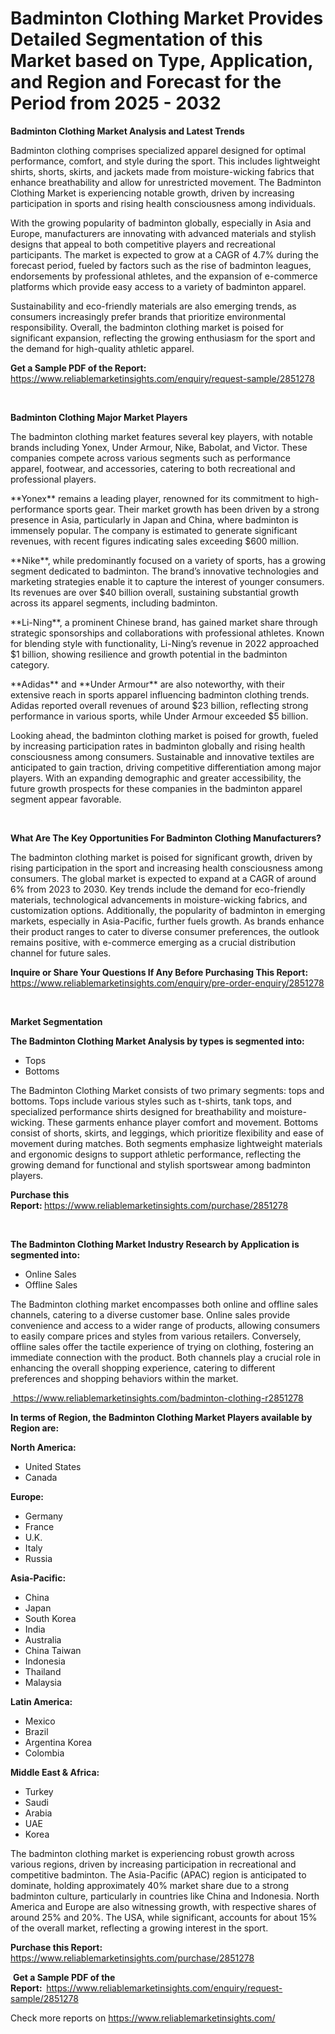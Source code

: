 <p><h1>Badminton Clothing Market Provides Detailed Segmentation of this Market based on Type, Application, and Region and Forecast for the Period from 2025 - 2032</h1></p><p><strong>Badminton Clothing Market Analysis and Latest Trends</strong></p>
<p><p>Badminton clothing comprises specialized apparel designed for optimal performance, comfort, and style during the sport. This includes lightweight shirts, shorts, skirts, and jackets made from moisture-wicking fabrics that enhance breathability and allow for unrestricted movement. The Badminton Clothing Market is experiencing notable growth, driven by increasing participation in sports and rising health consciousness among individuals. </p><p>With the growing popularity of badminton globally, especially in Asia and Europe, manufacturers are innovating with advanced materials and stylish designs that appeal to both competitive players and recreational participants. The market is expected to grow at a CAGR of 4.7% during the forecast period, fueled by factors such as the rise of badminton leagues, endorsements by professional athletes, and the expansion of e-commerce platforms which provide easy access to a variety of badminton apparel. </p><p>Sustainability and eco-friendly materials are also emerging trends, as consumers increasingly prefer brands that prioritize environmental responsibility. Overall, the badminton clothing market is poised for significant expansion, reflecting the growing enthusiasm for the sport and the demand for high-quality athletic apparel.</p></p>
<p><strong>Get a Sample PDF of the Report:&nbsp;</strong> <a href="https://www.reliablemarketinsights.com/enquiry/request-sample/2851278?utm_campaign=2109&utm_medium=2&utm_source=Github&utm_content=ia&utm_term=11032025&utm_id=badminton-clothing">https://www.reliablemarketinsights.com/enquiry/request-sample/2851278</a></p>
<p>&nbsp;</p>
<p><strong>Badminton Clothing Major Market Players</strong></p>
<p><p>The badminton clothing market features several key players, with notable brands including Yonex, Under Armour, Nike, Babolat, and Victor. These companies compete across various segments such as performance apparel, footwear, and accessories, catering to both recreational and professional players.</p><p>**Yonex** remains a leading player, renowned for its commitment to high-performance sports gear. Their market growth has been driven by a strong presence in Asia, particularly in Japan and China, where badminton is immensely popular. The company is estimated to generate significant revenues, with recent figures indicating sales exceeding $600 million.</p><p>**Nike**, while predominantly focused on a variety of sports, has a growing segment dedicated to badminton. The brand’s innovative technologies and marketing strategies enable it to capture the interest of younger consumers. Its revenues are over $40 billion overall, sustaining substantial growth across its apparel segments, including badminton.</p><p>**Li-Ning**, a prominent Chinese brand, has gained market share through strategic sponsorships and collaborations with professional athletes. Known for blending style with functionality, Li-Ning’s revenue in 2022 approached $1 billion, showing resilience and growth potential in the badminton category.</p><p>**Adidas** and **Under Armour** are also noteworthy, with their extensive reach in sports apparel influencing badminton clothing trends. Adidas reported overall revenues of around $23 billion, reflecting strong performance in various sports, while Under Armour exceeded $5 billion.</p><p>Looking ahead, the badminton clothing market is poised for growth, fueled by increasing participation rates in badminton globally and rising health consciousness among consumers. Sustainable and innovative textiles are anticipated to gain traction, driving competitive differentiation among major players. With an expanding demographic and greater accessibility, the future growth prospects for these companies in the badminton apparel segment appear favorable.</p></p>
<p>&nbsp;</p>
<p><strong>What Are The Key Opportunities For Badminton Clothing Manufacturers?</strong></p>
<p><p>The badminton clothing market is poised for significant growth, driven by rising participation in the sport and increasing health consciousness among consumers. The global market is expected to expand at a CAGR of around 6% from 2023 to 2030. Key trends include the demand for eco-friendly materials, technological advancements in moisture-wicking fabrics, and customization options. Additionally, the popularity of badminton in emerging markets, especially in Asia-Pacific, further fuels growth. As brands enhance their product ranges to cater to diverse consumer preferences, the outlook remains positive, with e-commerce emerging as a crucial distribution channel for future sales.</p></p>
<p><strong>Inquire or Share Your Questions If Any Before Purchasing This Report:</strong> <a href="https://www.reliablemarketinsights.com/enquiry/pre-order-enquiry/2851278?utm_campaign=2109&utm_medium=2&utm_source=Github&utm_content=ia&utm_term=11032025&utm_id=badminton-clothing">https://www.reliablemarketinsights.com/enquiry/pre-order-enquiry/2851278</a></p>
<p>&nbsp;</p>
<p><strong>Market Segmentation</strong></p>
<p><strong>The Badminton Clothing Market Analysis by types is segmented into:</strong></p>
<p><ul><li>Tops</li><li>Bottoms</li></ul></p>
<p><p>The Badminton Clothing Market consists of two primary segments: tops and bottoms. Tops include various styles such as t-shirts, tank tops, and specialized performance shirts designed for breathability and moisture-wicking. These garments enhance player comfort and movement. Bottoms consist of shorts, skirts, and leggings, which prioritize flexibility and ease of movement during matches. Both segments emphasize lightweight materials and ergonomic designs to support athletic performance, reflecting the growing demand for functional and stylish sportswear among badminton players.</p></p>
<p><strong>Purchase this Report:&nbsp;</strong><a href="https://www.reliablemarketinsights.com/purchase/2851278?utm_campaign=2109&utm_medium=2&utm_source=Github&utm_content=ia&utm_term=11032025&utm_id=badminton-clothing">https://www.reliablemarketinsights.com/purchase/2851278</a></p>
<p>&nbsp;</p>
<p><strong>The Badminton Clothing Market Industry Research by Application is segmented into:</strong></p>
<p><ul><li>Online Sales</li><li>Offline Sales</li></ul></p>
<p><p>The Badminton clothing market encompasses both online and offline sales channels, catering to a diverse customer base. Online sales provide convenience and access to a wider range of products, allowing consumers to easily compare prices and styles from various retailers. Conversely, offline sales offer the tactile experience of trying on clothing, fostering an immediate connection with the product. Both channels play a crucial role in enhancing the overall shopping experience, catering to different preferences and shopping behaviors within the market.</p></p>
<p><a href="https://www.reliablemarketinsights.com/badminton-clothing-r2851278?utm_campaign=2109&utm_medium=2&utm_source=Github&utm_content=ia&utm_term=11032025&utm_id=badminton-clothing">&nbsp;https://www.reliablemarketinsights.com/badminton-clothing-r2851278</a></p>
<p><strong>In terms of Region, the Badminton Clothing Market Players available by Region are:</strong></p>
<p>
    <p> <strong> North America: </strong>
        <ul>
            <li>United States</li>
            <li>Canada</li>
        </ul>
        </p> 
    <p> <strong> Europe: </strong>
        <ul>
            <li>Germany</li>
            <li>France</li>
            <li>U.K.</li>
            <li>Italy</li>
            <li>Russia</li>
        </ul>
        </p> 
    <p> <strong> Asia-Pacific: </strong>
        <ul>
            <li>China</li>
            <li>Japan</li>
            <li>South Korea</li>
            <li>India</li>
            <li>Australia</li>
            <li>China Taiwan</li>
            <li>Indonesia</li>
            <li>Thailand</li>
            <li>Malaysia</li>
        </ul>
        </p> 
    <p> <strong> Latin America: </strong>
        <ul>
            <li>Mexico</li>
            <li>Brazil</li>
            <li>Argentina Korea</li>
            <li>Colombia</li>
        </ul>
        </p> 
    <p> <strong> Middle East & Africa: </strong>
        <ul>
            <li>Turkey</li>
            <li>Saudi</li>
            <li>Arabia</li>
            <li>UAE</li>
            <li>Korea</li>
        </ul>
    </p>
    </p>
<p><p>The badminton clothing market is experiencing robust growth across various regions, driven by increasing participation in recreational and competitive badminton. The Asia-Pacific (APAC) region is anticipated to dominate, holding approximately 40% market share due to a strong badminton culture, particularly in countries like China and Indonesia. North America and Europe are also witnessing growth, with respective shares of around 25% and 20%. The USA, while significant, accounts for about 15% of the overall market, reflecting a growing interest in the sport.</p></p>
<p><strong>Purchase this Report: </strong><a href="https://www.reliablemarketinsights.com/purchase/2851278?utm_campaign=2109&utm_medium=2&utm_source=Github&utm_content=ia&utm_term=11032025&utm_id=badminton-clothing">https://www.reliablemarketinsights.com/purchase/2851278</a></p>
<p>&nbsp;<strong>Get a Sample PDF of the Report:&nbsp;&nbsp;</strong><a href="https://www.reliablemarketinsights.com/enquiry/request-sample/2851278?utm_campaign=2109&utm_medium=2&utm_source=Github&utm_content=ia&utm_term=11032025&utm_id=badminton-clothing">https://www.reliablemarketinsights.com/enquiry/request-sample/2851278</a></p>
<p><strong></strong></p>
<p>Check more reports on <a href="https://www.reliablemarketinsights.com/?utm_campaign=2109&utm_medium=2&utm_source=Github&utm_content=ia&utm_term=11032025&utm_id=badminton-clothing">https://www.reliablemarketinsights.com/</a></p>